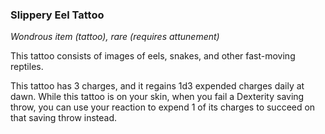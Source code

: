 ### Slippery Eel Tattoo
*Wondrous item (tattoo), rare (requires attunement)*

This tattoo consists of images of eels, snakes, and other fast-moving reptiles. 

This tattoo has 3 charges, and it regains 1d3 expended charges daily at dawn. While this tattoo is on your skin, when you fail a Dexterity saving throw, you can use your reaction to expend 1 of its charges to succeed on that saving throw instead.
